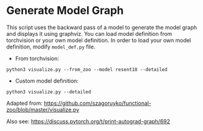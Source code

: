# Generate Model Graph

This script uses the backward pass of a model to generate the model graph and displays it using graphviz.
You can load model definition from torchvision or your own model definition.
In order to load your own model definition, modify `model_def.py` file.

+ From torchvision:

```
python3 visualize.py --from_zoo --model resent18 --detailed
```

+ Custom model definition:

```
python3 visualize.py --detailed
```

Adapted from: https://github.com/szagoruyko/functional-zoo/blob/master/visualize.py

Also see: https://discuss.pytorch.org/t/print-autograd-graph/692
